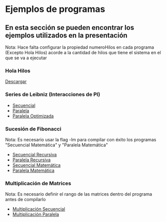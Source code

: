 # Ejemplos de programas

En esta sección se pueden encontrar los ejemplos utilizados en la presentación
---

Nota:
Hace falta configurar la propiedad numeroHilos en cada programa (Excepto Hola Hilos) acorde a la cantidad de hilos que tiene el sistema en el que se va a ejecutar


### Hola Hilos

[Descargar](https://github.com/krinkuto11/EjemplosOMP/blob/87a143515858a6d2da2c393250c3fa0ff42ad5d5/Hola%20Hilos/1.Hola%20Hilos.c)

### Series de Leibniz (Interacciones de PI)

* [Secuencial](https://github.com/krinkuto11/EjemplosOMP/blob/87a143515858a6d2da2c393250c3fa0ff42ad5d5/Leibniz/2.Leibniz%20Secuencial.c)
* [Paralela](https://github.com/krinkuto11/EjemplosOMP/blob/87a143515858a6d2da2c393250c3fa0ff42ad5d5/Leibniz/2.Leibniz%20Paralela.c)
* [Paralela Optimizada](https://github.com/krinkuto11/EjemplosOMP/blob/87a143515858a6d2da2c393250c3fa0ff42ad5d5/Leibniz/2.Leibniz%20Paralela%20Optimizado.c)

### Sucesión de Fibonacci

Nota:
Es necesario usar la flag -lm para compilar con éxito los programas "Secuencial Matemática" y "Paralela Matemática"

* [Secuencial Recursiva](https://github.com/krinkuto11/EjemplosOMP/blob/87a143515858a6d2da2c393250c3fa0ff42ad5d5/Fibonacci/3%20Fibonacci%20Secuencial%20Recursiva.c)
* [Paralela Recursiva](https://github.com/krinkuto11/EjemplosOMP/blob/87a143515858a6d2da2c393250c3fa0ff42ad5d5/Fibonacci/3%20Fibonacci%20Paralela%20Recursiva.c)
* [Secuencial Matemática](https://github.com/krinkuto11/EjemplosOMP/blob/87a143515858a6d2da2c393250c3fa0ff42ad5d5/Fibonacci/3%20Fibonacci%20Secuencial%20F%20Matema%CC%81tica.c)
* [Paralela Matemática](https://github.com/krinkuto11/EjemplosOMP/blob/87a143515858a6d2da2c393250c3fa0ff42ad5d5/Fibonacci/3%20Fibonacci%20Paralela%20F%20Matema%CC%81tica.c)

### Multiplicación de Matrices

Nota:
Es necesario definir el rango de las matrices dentro del programa antes de compilarlo

* [Multiplicación Secuencial](https://github.com/krinkuto11/EjemplosOMP/blob/a0602f43da71ad96756d537354c183e26e1ee583/Multiplicacio%CC%81n%20Matrices/mulMatSec.c)
* [Multiplicación Paralela](https://github.com/krinkuto11/EjemplosOMP/blob/a0602f43da71ad96756d537354c183e26e1ee583/Multiplicacio%CC%81n%20Matrices/mulMatParalelo2.c)
